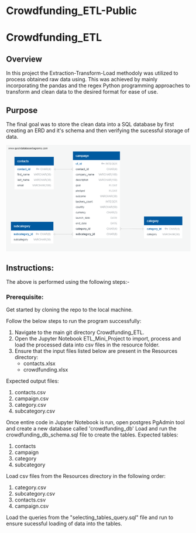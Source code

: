 # Crowdfunding_ETL-Public
# Crowdfunding_ETL

## Overview

 In this project the Extraction-Transform-Load methodoly was utilized to process obtained raw data using. This was achieved by mainly incorporating the pandas and the regex Python programming approaches to transform and clean data to the desired format for ease of use.

## Purpose

The final goal was to store the clean data into a SQL database by first creating an ERD and it's schema and then verifying the sucessful storage of data. 

![Local Image](crowdfunding_db_ERD.png)



## Instructions:

The above is performed using the following steps:-

### Prerequisite:
Get started by cloning the repo to the local machine. 

Follow the below steps to run the program successfully:
1. Navigate to the main git directory Crowdfunding_ETL.
2. Open the Jupyter Notebook ETL_Mini_Project to import, process and load the processed data into csv files in the resource folder. 
3. Ensure that the input files listed below are present in the Resources directory:
    - contacts.xlsx
    - crowdfunding.xlsx

Expected output files:
1. contacts.csv
2. campaign.csv
3. category.csv
4. subcategory.csv

Once entire code in Jupyter Notebook is run, open postgres PgAdmin tool and create a new database called 'crowdfunding_db' 
Load and run the crowdfunding_db_schema.sql file to create the tables. 
Expected tables:
1. contacts
2. campaign
3. category
4. subcategory

Load csv files from the Resources directory in the following order:
1. category.csv
2. subcategory.csv
3. contacts.csv
4. campaign.csv

Load the queries from the "selecting_tables_query.sql" file and run to ensure sucessful loading of data into the tables. 
